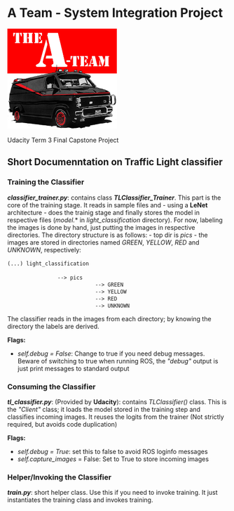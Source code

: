 A Team - System Integration Project 
===================================

![A Team](imgs/ateamlogo.png "There is no Plan B.")

Udacity Term 3 Final Capstone Project


## Short Documenntation on Traffic Light classifier

### Training the Classifier
***classifier_trainer.py***: contains class ***TLClassifier_Trainer***. This part is the core of the training stage. It reads in sample files and - using a **LeNet** architecture - does the trainig stage and finally stores the model in respective files (*model.** in *light_classification* directory). For now, labeling the images is done by hand, just putting the images in respective directories. The directory structure is as follows:
	- top dir is *pics*
	- the images are stored in directories named *GREEN*, *YELLOW*, *RED* and *UNKNOWN*, respectively:

	(...) light_classification
								
					--> pics
								--> GREEN
								--> YELLOW
								--> RED 
								--> UNKNOWN

The classifier reads in the images from each directory; by knowing the directory the labels are derived.

**Flags:**

* *self.debug = False*: Change to true if you need debug messages. Beware of switching to true when running ROS, the *"debug"* output is just print messages to standard output

### Consuming the Classifier
***tl_classifier.py***: (Provided by **Udacity**): contains *TLClassifier()* class. This  is the *"Client"* class; it loads the model stored in the training step and classifies incoming images. It reuses the logits from the trainer (Not strictly required, but avoids code duplication)

**Flags:**

* *self.debug = True*: set this to false to avoid ROS loginfo messages
* *self.capture_images* = False: Set to True to store incoming images


### Helper/Invoking the Classifier
***train.py***: short helper class. Use this if you need to invoke training. It just instantiates the training class and invokes training.  